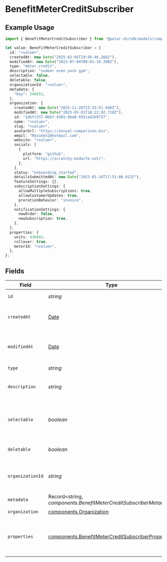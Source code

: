 # BenefitMeterCreditSubscriber

## Example Usage

```typescript
import { BenefitMeterCreditSubscriber } from "@polar-sh/sdk/models/components/benefitmetercreditsubscriber.js";

let value: BenefitMeterCreditSubscriber = {
  id: "<value>",
  createdAt: new Date("2025-02-05T19:56:46.266Z"),
  modifiedAt: new Date("2023-07-04T00:01:16.390Z"),
  type: "meter_credit",
  description: "somber even yuck gym",
  selectable: false,
  deletable: false,
  organizationId: "<value>",
  metadata: {
    "key": 246653,
  },
  organization: {
    createdAt: new Date("2025-11-26T13:33:51.948Z"),
    modifiedAt: new Date("2025-01-01T18:22:02.718Z"),
    id: "1dbfc517-0bbf-4301-9ba8-555ca42b9737",
    name: "<value>",
    slug: "<value>",
    avatarUrl: "https://annual-comparison.biz",
    email: "Maxime52@hotmail.com",
    website: "<value>",
    socials: [
      {
        platform: "github",
        url: "https://scratchy-midwife.net/",
      },
    ],
    status: "onboarding_started",
    detailsSubmittedAt: new Date("2023-01-14T17:51:08.613Z"),
    featureSettings: {},
    subscriptionSettings: {
      allowMultipleSubscriptions: true,
      allowCustomerUpdates: true,
      prorationBehavior: "invoice",
    },
    notificationSettings: {
      newOrder: false,
      newSubscription: true,
    },
  },
  properties: {
    units: 430943,
    rollover: true,
    meterId: "<value>",
  },
};
```

## Fields

| Field                                                                                                                  | Type                                                                                                                   | Required                                                                                                               | Description                                                                                                            |
| ---------------------------------------------------------------------------------------------------------------------- | ---------------------------------------------------------------------------------------------------------------------- | ---------------------------------------------------------------------------------------------------------------------- | ---------------------------------------------------------------------------------------------------------------------- |
| `id`                                                                                                                   | *string*                                                                                                               | :heavy_check_mark:                                                                                                     | The ID of the benefit.                                                                                                 |
| `createdAt`                                                                                                            | [Date](https://developer.mozilla.org/en-US/docs/Web/JavaScript/Reference/Global_Objects/Date)                          | :heavy_check_mark:                                                                                                     | Creation timestamp of the object.                                                                                      |
| `modifiedAt`                                                                                                           | [Date](https://developer.mozilla.org/en-US/docs/Web/JavaScript/Reference/Global_Objects/Date)                          | :heavy_check_mark:                                                                                                     | Last modification timestamp of the object.                                                                             |
| `type`                                                                                                                 | *string*                                                                                                               | :heavy_check_mark:                                                                                                     | N/A                                                                                                                    |
| `description`                                                                                                          | *string*                                                                                                               | :heavy_check_mark:                                                                                                     | The description of the benefit.                                                                                        |
| `selectable`                                                                                                           | *boolean*                                                                                                              | :heavy_check_mark:                                                                                                     | Whether the benefit is selectable when creating a product.                                                             |
| `deletable`                                                                                                            | *boolean*                                                                                                              | :heavy_check_mark:                                                                                                     | Whether the benefit is deletable.                                                                                      |
| `organizationId`                                                                                                       | *string*                                                                                                               | :heavy_check_mark:                                                                                                     | The ID of the organization owning the benefit.                                                                         |
| `metadata`                                                                                                             | Record<string, *components.BenefitMeterCreditSubscriberMetadata*>                                                      | :heavy_check_mark:                                                                                                     | N/A                                                                                                                    |
| `organization`                                                                                                         | [components.Organization](../../models/components/organization.md)                                                     | :heavy_check_mark:                                                                                                     | N/A                                                                                                                    |
| `properties`                                                                                                           | [components.BenefitMeterCreditSubscriberProperties](../../models/components/benefitmetercreditsubscriberproperties.md) | :heavy_check_mark:                                                                                                     | Properties available to subscribers for a benefit of type `meter_unit`.                                                |